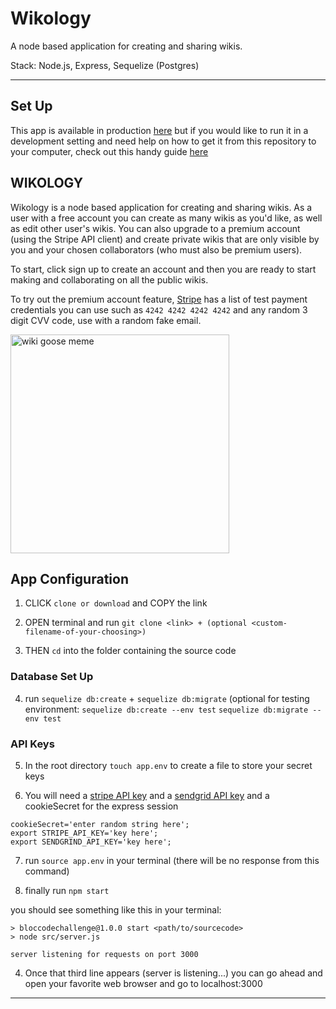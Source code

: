 # Wikology

A node based application for creating and sharing wikis.

Stack: Node.js, Express, Sequelize (Postgres)

---

## Set Up

This app is available in production [here](https://mxoliver-wikology.herokuapp.com) but if you would like to run it in a development setting and need help on how to get it from this repository to your computer, check out this handy guide [here](#app-configuration)

## WIKOLOGY 

Wikology is a node based application for creating and sharing wikis. As a user with a free account you can create as many wikis as you'd like, as well as edit other user's wikis. You can also upgrade to a premium account (using the Stripe API client) and create private wikis that are only visible by you and your chosen collaborators (who must also be premium users). 

To start, click sign up to create an account and then you are ready to start making and collaborating on all the public wikis. 

To try out the premium account feature, [Stripe](https://stripe.com/docs/testing#cards) has a list of test payment credentials you can use such as `4242 4242 4242 4242` and any random 3 digit CVV code, use with a random fake email. 

<img src="./images/wiki-goose-meme.png" alt="wiki goose meme" width="350px">

## App Configuration

1. CLICK `clone or download` and COPY the link

2. OPEN terminal and run `git clone <link> + (optional <custom-filename-of-your-choosing>)`

3. THEN `cd` into the folder containing the source code

### Database Set Up

4. run `sequelize db:create` + `sequelize db:migrate` (optional for testing environment: `sequelize db:create --env test` `sequelize db:migrate --env test`

### API Keys

5. In the root directory `touch app.env` to create a file to store your secret keys 

6. You will need a [stripe API key](https://stripe.com/docs/keys) and a [sendgrid API key](https://sendgrid.com/docs/ui/account-and-settings/api-keys/) and a cookieSecret for the express session 

```
cookieSecret='enter random string here';
export STRIPE_API_KEY='key here';
export SENDGRIND_API_KEY='key here';

```

7. run `source app.env` in your terminal (there will be no response from this command)

8. finally run `npm start`

you should see something like this in your terminal:

```
> bloccodechallenge@1.0.0 start <path/to/sourcecode>
> node src/server.js

server listening for requests on port 3000
```

4. Once that third line appears (server is listening...) you can go ahead and open your favorite web browser and go to localhost:3000

---

